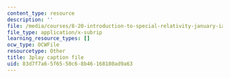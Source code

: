 ```yaml
---
content_type: resource
description: ''
file: /media/courses/8-20-introduction-to-special-relativity-january-iap-2021/83d7f7a65f6550c68b46168180ad9a63_24iPsnbS6_0.vtt
file_type: application/x-subrip
learning_resource_types: []
ocw_type: OCWFile
resourcetype: Other
title: 3play caption file
uid: 83d7f7a6-5f65-50c6-8b46-168180ad9a63
---
```

